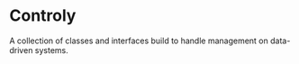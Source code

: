 # Controly

A collection of classes and interfaces build to handle management on data-driven systems.
